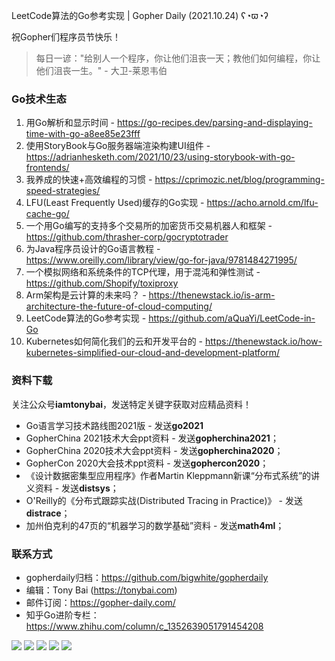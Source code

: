 LeetCode算法的Go参考实现 | Gopher Daily (2021.10.24) ʕ◔ϖ◔ʔ

祝Gopher们程序员节快乐！

>每日一谚："给别人一个程序，你让他们沮丧一天；教他们如何编程，你让他们沮丧一生。" - 大卫-莱恩韦伯

### Go技术生态

1. 用Go解析和显示时间 - https://go-recipes.dev/parsing-and-displaying-time-with-go-a8ee85e23fff
2. 使用StoryBook与Go服务器端渲染构建UI组件 - https://adrianhesketh.com/2021/10/23/using-storybook-with-go-frontends/
3. 我养成的快速+高效编程的习惯 - https://cprimozic.net/blog/programming-speed-strategies/
4. LFU(Least Frequently Used)缓存的Go实现 - https://acho.arnold.cm/lfu-cache-go/
5. 一个用Go编写的支持多个交易所的加密货币交易机器人和框架 - https://github.com/thrasher-corp/gocryptotrader
6. 为Java程序员设计的Go语言教程 - https://www.oreilly.com/library/view/go-for-java/9781484271995/
7. 一个模拟网络和系统条件的TCP代理，用于混沌和弹性测试 - https://github.com/Shopify/toxiproxy
8. Arm架构是云计算的未来吗？ - https://thenewstack.io/is-arm-architecture-the-future-of-cloud-computing/
9. LeetCode算法的Go参考实现 - https://github.com/aQuaYi/LeetCode-in-Go
10. Kubernetes如何简化我们的云和开发平台的 - https://thenewstack.io/how-kubernetes-simplified-our-cloud-and-development-platform/

### 资料下载

关注公众号**iamtonybai**，发送特定关键字获取对应精品资料！

* Go语言学习技术路线图2021版 - 发送**go2021**
* GopherChina 2021技术大会ppt资料 - 发送**gopherchina2021**；
* GopherChina 2020技术大会ppt资料 - 发送**gopherchina2020**；
* GopherCon 2020大会技术ppt资料 - 发送**gophercon2020**；
* 《设计数据密集型应用程序》作者Martin Kleppmann新课“分布式系统”的讲义资料 - 发送**distsys**；
* O'Reilly的《分布式跟踪实战(Distributed Tracing in Practice)》 - 发送**distrace**；
* 加州伯克利的47页的“机器学习的数学基础”资料 - 发送**math4ml**；

### 联系方式

* gopherdaily归档：https://github.com/bigwhite/gopherdaily
* 编辑：Tony Bai (https://tonybai.com)
* 邮件订阅：https://gopher-daily.com/
* 知乎Go进阶专栏：https://www.zhihu.com/column/c_1352639051791454208

![](https://mmbiz.qpic.cn/mmbiz_png/cH6WzfQ94mb54jsFJZ3Knmz8obUsf3PBShthmdSw5E01TcYmUReGkj0BWpxHak1HlnlzHvLmKax53YSGr7aNlA/0?wx_fmt=png)
![](https://mmbiz.qpic.cn/mmbiz_jpg/cH6WzfQ94mb54jsFJZ3Knmz8obUsf3PBDKyzaL44T9g1YiaYeujWa3QRrVC21SnO9h9qc2ia6ibyicc6LUdnD0ibymw/0?wx_fmt=jpeg)
![](https://mmbiz.qpic.cn/mmbiz_jpg/cH6WzfQ94mb54jsFJZ3Knmz8obUsf3PBVkLTWauQTKuwBfDjBzRvcPibRvN9xPCZyPDuz4oalon271El1nVHQNA/0?wx_fmt=jpeg)
![](https://mmbiz.qpic.cn/mmbiz_png/cH6WzfQ94mb54jsFJZ3Knmz8obUsf3PBIMyZScLjHJSVL4jnaGBSFYZNhRQEwdUoGsAISHfVKfCHhWPic8yY0Ow/0?wx_fmt=png)
![](https://mmbiz.qpic.cn/mmbiz_png/cH6WzfQ94mb54jsFJZ3Knmz8obUsf3PBrSoqeMvoWCticN2cpU64fJ0FYQdXJhP7ia7WRh8628uOAsQYeE2NibRRw/0?wx_fmt=png)


